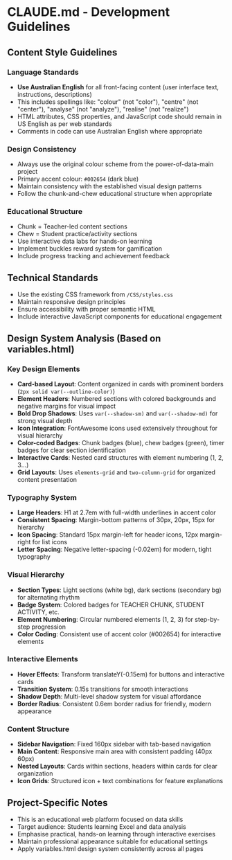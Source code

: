 # CLAUDE.md - Development Guidelines

## Content Style Guidelines

### Language Standards
- **Use Australian English** for all front-facing content (user interface text, instructions, descriptions)
- This includes spellings like: "colour" (not "color"), "centre" (not "center"), "analyse" (not "analyze"), "realise" (not "realize")
- HTML attributes, CSS properties, and JavaScript code should remain in US English as per web standards
- Comments in code can use Australian English where appropriate

### Design Consistency
- Always use the original colour scheme from the power-of-data-main project
- Primary accent colour: `#002654` (dark blue)
- Maintain consistency with the established visual design patterns
- Follow the chunk-and-chew educational structure when appropriate

### Educational Structure
- Chunk = Teacher-led content sections
- Chew = Student practice/activity sections
- Use interactive data labs for hands-on learning
- Implement buckles reward system for gamification
- Include progress tracking and achievement feedback

## Technical Standards
- Use the existing CSS framework from `/CSS/styles.css`
- Maintain responsive design principles
- Ensure accessibility with proper semantic HTML
- Include interactive JavaScript components for educational engagement

## Design System Analysis (Based on variables.html)

### Key Design Elements
- **Card-based Layout**: Content organized in cards with prominent borders (`2px solid var(--outline-color)`)
- **Element Headers**: Numbered sections with colored backgrounds and negative margins for visual impact
- **Bold Drop Shadows**: Uses `var(--shadow-sm)` and `var(--shadow-md)` for strong visual depth
- **Icon Integration**: FontAwesome icons used extensively throughout for visual hierarchy
- **Color-coded Badges**: Chunk badges (blue), chew badges (green), timer badges for clear section identification
- **Interactive Cards**: Nested card structures with element numbering (1, 2, 3...)
- **Grid Layouts**: Uses `elements-grid` and `two-column-grid` for organized content presentation

### Typography System
- **Large Headers**: H1 at 2.7em with full-width underlines in accent color
- **Consistent Spacing**: Margin-bottom patterns of 30px, 20px, 15px for hierarchy
- **Icon Spacing**: Standard 15px margin-left for header icons, 12px margin-right for list icons
- **Letter Spacing**: Negative letter-spacing (-0.02em) for modern, tight typography

### Visual Hierarchy
- **Section Types**: Light sections (white bg), dark sections (secondary bg) for alternating rhythm
- **Badge System**: Colored badges for TEACHER CHUNK, STUDENT ACTIVITY, etc.
- **Element Numbering**: Circular numbered elements (1, 2, 3) for step-by-step progression
- **Color Coding**: Consistent use of accent color (#002654) for interactive elements

### Interactive Elements
- **Hover Effects**: Transform translateY(-0.15em) for buttons and interactive cards
- **Transition System**: 0.15s transitions for smooth interactions
- **Shadow Depth**: Multi-level shadow system for visual affordance
- **Border Radius**: Consistent 0.6em border radius for friendly, modern appearance

### Content Structure
- **Sidebar Navigation**: Fixed 160px sidebar with tab-based navigation
- **Main Content**: Responsive main area with consistent padding (40px 60px)
- **Nested Layouts**: Cards within sections, headers within cards for clear organization
- **Icon Grids**: Structured icon + text combinations for feature explanations

## Project-Specific Notes
- This is an educational web platform focused on data skills
- Target audience: Students learning Excel and data analysis
- Emphasise practical, hands-on learning through interactive exercises
- Maintain professional appearance suitable for educational settings
- Apply variables.html design system consistently across all pages